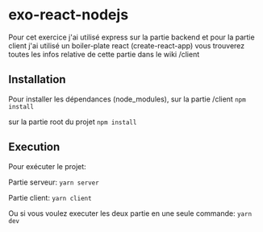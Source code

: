 # exo-react-nodejs
Pour cet exercice j'ai utilisé express sur la partie backend et pour la partie client j'ai utilisé un boiler-plate react (create-react-app) vous trouverez toutes les infos relative de cette partie dans le wiki /client

## Installation 
Pour installer les dépendances (node_modules),
sur la partie /client
`npm install`

sur la partie root du projet 
`npm install`

## Execution
Pour exécuter le projet:

Partie serveur:
`yarn server`

Partie client:
`yarn client`

Ou si vous voulez executer les deux partie en une seule commande:
`yarn dev`
